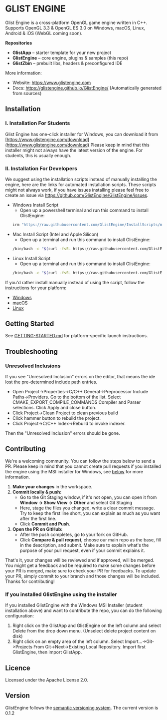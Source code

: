 # GLIST ENGINE

Glist Engine is a cross-platform OpenGL game engine written in C++.
Supports OpenGL 3.3 & OpenGL ES 3.0 on Windows, macOS, Linux, Android & iOS (WebGL coming soon).

**Repositories**  
- **GlistApp** – starter template for your new project  
- **GlistEngine** – core engine, plugins & samples (this repo)  
- **GlistZbin** – prebuilt libs, headers & preconfigured IDE  


More information:  
- Website: https://www.glistengine.com  
- Docs: https://glistengine.github.io/GlistEngine/ (Automatically generated from sources)

## Installation

### I. Installation For Students

Glist Engine has one-click installer for Windows, you can download it from [https://www.glistengine.com/download](https://www.glistengine.com/download)
Please keep in mind that this installer might not always have the latest version of the engine. For students, this is usually enough.

### II. Installation For Developers

We suggest using the installation scripts instead of manually installing the engine, here are the links for automated installation scripts.
These scripts might not always work, if you have issues installing please feel free to create an issue via https://github.com/GlistEngine/GlistEngine/issues.

- Windows Install Script
    - Open up a powershell terminal and run this command to install GlistEngine:
    ```bash
    irm "https://raw.githubusercontent.com/GlistEngine/InstallScripts/main/scripts/windows/install-glist.ps1" | iex
    ```
- Mac Install Script (Intel and Apple Silicon)
    - Open up a terminal and run this command to install GlistEngine:
    ```bash
    /bin/bash -c "$(curl -fsSL https://raw.githubusercontent.com/GlistEngine/InstallScripts/main/scripts/macos/install-glist.sh)"
    ```
- Linux Install Script
    - Open up a terminal and run this command to install GlistEngine:
    ```bash
    /bin/bash -c "$(curl -fsSL https://raw.githubusercontent.com/GlistEngine/InstallScripts/main/scripts/linux/install-glist.sh)"
    ```

If you'd rather install manually instead of using the script, follow the instructions for your platform:
 - [Windows](./INSTALLATION-WIN.md)
 - [macOS](./INSTALLATION-MACOS.md)
 - [Linux](./INSTALLATION-LINUX.md)

## Getting Started
See [GETTING-STARTED.md](./GETTING-STARTED.md) for platform-specific launch instructions.

## Troubleshooting

### Unresolved Inclusions

If you see "Unresolved Inclusion" errors on the editor, that means the ide lost the pre-determined include path entries.

- Open Project->Properties->C/C++ General->Preprocessor Include Paths->Providers. Go to the bottom of the list. Select CMAKE_EXPORT_COMPILE_COMMANDS Compiler and Parser selections. Click Apply and close button.
- Click Project->Clean Project to clean previous build
- Click hammer button to rebuild the project.
- Click Project->C/C++ Index->Rebuild to invoke indexer.

Then the "Unresolved Inclusion" errors should be gone.


## Contributing

We're a welcoming community. You can follow the steps below to send a PR. Please keep in mind that you cannot create pull requests if you installed the engine using the MSI installer for Windows, see [below](#if-you-installed-glistengine-using-the-installer) for more information.

1. **Make your changes** in the workspace.  
4. **Commit locally & push:**  
   - Go to the Git Staging window, if it's not open, you can open it from **Window -> Show View -> Other** and select Git Staging  
   - Here, stage the files you changed, write a clear commit message. Try to keep the first line short, you can explain as much as you want after the first line.  
   - Click **Commit and Push**.  
5. **Open the PR on GitHub:**  
   - After the push completes, go to your fork on GitHub.  
   - Click **Compare & pull request**, choose our main repo as the base, fill in the description, and submit. Make sure to explain what's the purpose of your pull request, even if your commit explains it.

That's it, your changes will be reviewed and if approved, will be merged. You might get a feedback and be required to make some changes before your PR is merged, make sure to check your PR for feedbacks. To update your PR, simply commit to your branch and those changes will be included. Thanks for contributing!  

### If you installed GlistEngine using the installer

If you installed GlistEngine with the Windows MSI Installer (student installation above) and want to contribute the repo, you can do the following configuration:

1. Right click on the GlistApp and GlistEngine on the left column and select Delete from the drop down menu. (Unselect delete project content on disk)
2. Right click on an empty area of the left column. Select Import...->Git->Projects From Git->Next->Existing Local Repository. Import first GlistEngine, then import GlistApp.


## Licence

Licensed under the Apache License 2.0.


## Version

GlistEngine follows the [semantic versioning system](https://semver.org/). The current version is 0.1.2
